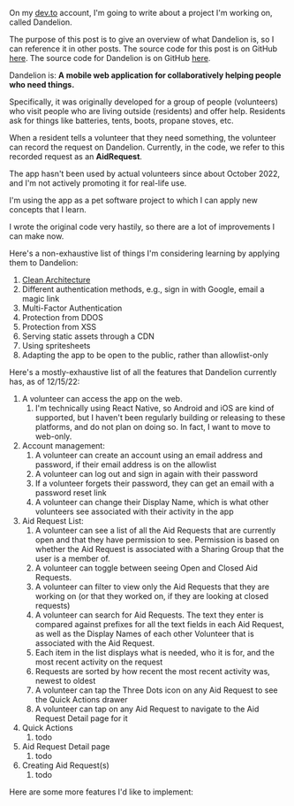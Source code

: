 On my [dev.to](https://dev.to/chloeglowy) account, I'm going to write about a project I'm working on, called Dandelion. 

The purpose of this post is to give an overview of what Dandelion is, so I can reference it in other posts. The source code for this post is on GitHub [here](https://github.com/chloe-glowy/blog/blob/main/dandelion/what-is-dandelion.md). The source code for Dandelion is on GitHub [here]([todo](https://github.com/chloe-glowy/dandelion)).

Dandelion is: **A mobile web application for collaboratively helping people who need things.**

Specifically, it was originally developed for a group of people (volunteers) who visit people who are living outside (residents) and offer help. Residents ask for things like batteries, tents, boots, propane stoves, etc.

When a resident tells a volunteer that they need something, the volunteer can record the request on Dandelion. Currently, in the code, we refer to this recorded request as an **AidRequest**.

The app hasn't been used by actual volunteers since about October 2022, and I'm not actively promoting it for real-life use.

I'm using the app as a pet software project to which I can apply new concepts that I learn.

I wrote the original code very hastily, so there are a lot of improvements I can make now.

Here's a non-exhaustive list of things I'm considering learning by applying them to Dandelion:

1. [Clean Architecture](https://blog.cleancoder.com/uncle-bob/2012/08/13/the-clean-architecture.html)
2. Different authentication methods, e.g., sign in with Google, email a magic link
3. Multi-Factor Authentication
4. Protection from DDOS
5. Protection from XSS
6. Serving static assets through a CDN
7. Using spritesheets
8. Adapting the app to be open to the public, rather than allowlist-only

Here's a mostly-exhaustive list of all the features that Dandelion currently has, as of 12/15/22:

1. A volunteer can access the app on the web. 
   1. I'm technically using React Native, so Android and iOS are kind of supported, but I haven't been regularly building or releasing to these platforms, and do not plan on doing so. In fact, I want to move to web-only.
2. Account management:
   1. A volunteer can create an account using an email address and password, if their email address is on the allowlist
   4. A volunteer can log out and sign in again with their password
   5. If a volunteer forgets their password, they can get an email with a password reset link
   6. A volunteer can change their Display Name, which is what other volunteers see associated with their activity in the app
3. Aid Request List:
   1. A volunteer can see a list of all the Aid Requests that are currently open and that they have permission to see. Permission is based on whether the Aid Request is associated with a Sharing Group that the user is a member of.
   8. A volunteer can toggle between seeing Open and Closed Aid Requests.
   9. A volunteer can filter to view only the Aid Requests that they are working on (or that they worked on, if they are looking at closed requests)
   10. A volunteer can search for Aid Requests. The text they enter is compared against prefixes for all the text fields in each Aid Request, as well as the Display Names of each other Volunteer that is associated with the Aid Request.
   11. Each item in the list displays what is needed, who it is for, and the most recent activity on the request
   12. Requests are sorted by how recent the most recent activity was, newest to oldest
   13. A volunteer can tap the Three Dots icon on any Aid Request to see the Quick Actions drawer
   14. A volunteer can tap on any Aid Request to navigate to the Aid Request Detail page for it
4. Quick Actions
   1. todo
5. Aid Request Detail page
   1. todo
6. Creating Aid Request(s)
   1. todo

Here are some more features I'd like to implement:


